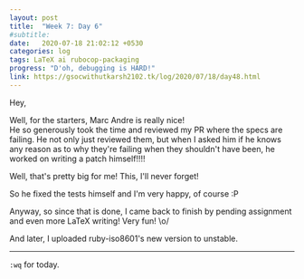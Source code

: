 ```yaml
---
layout: post
title:  "Week 7: Day 6"
#subtitle:
date:   2020-07-18 21:02:12 +0530
categories: log
tags: LaTeX ai rubocop-packaging
progress: "D'oh, debugging is HARD!"
link: https://gsocwithutkarsh2102.tk/log/2020/07/18/day48.html
---
```


Hey,

Well, for the starters, Marc Andre is really nice!  
He so generously took the time and reviewed my PR where the specs are
failing. He not only just reviewed them, but when I asked him if he knows
any reason as to why they're failing when they shouldn't have been, he
worked on writing a patch himself!!!!

Well, that's pretty big for me! This, I'll never forget!

So he fixed the tests himself and I'm very happy, of course :P

Anyway, so since that is done, I came back to finish by pending assignment
and even more LaTeX writing! Very fun! \o/

And later, I uploaded ruby-iso8601's new version to unstable.

---

`:wq` for today.
